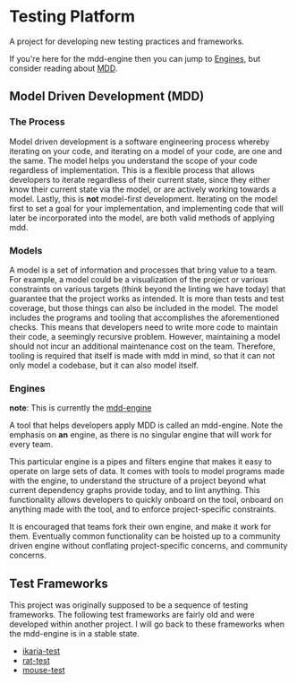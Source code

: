 # Testing Platform

A project for developing new testing practices and frameworks.

If you're here for the mdd-engine then you can jump to [Engines](#engines), but consider reading about [MDD](#model-driven-development-mdd).

## Model Driven Development (MDD)

### The Process

Model driven development is a software engineering process whereby iterating on your code, and iterating on a model of
your code, are one and the same. The model helps you understand the scope of your code regardless of implementation.
This is a flexible process that allows developers to iterate regardless of their current state, since they either know
their current state via the model, or are actively working towards a model. Lastly, this is **not** model-first
development. Iterating on the model first to set a goal for your implementation, and implementing code that will later
be incorporated into the model, are both valid methods of applying mdd.

### Models

A model is a set of information and processes that bring value to a team. For example, a model could be a visualization
of the project or various constraints on various targets (think beyond the linting we have today) that guarantee that
the project works as intended. It is more than tests and test coverage, but those things can also be included in the
model. The model includes the programs and tooling that accomplishes the aforementioned checks. This means that
developers need to write more code to maintain their code, a seemingly recursive problem. However, maintaining a model
should not incur an additional maintenance cost on the team. Therefore, tooling is required that itself is made with mdd
in mind, so that it can not only model a codebase, but it can also model itself.

### Engines

**note**: This is currently the [mdd-engine](./packages/mdd-engine/)

A tool that helps developers apply MDD is called an mdd-engine. Note the emphasis on **an** engine, as there is no
singular engine that will work for every team.

This particular engine is a pipes and filters engine that makes it easy to operate on large sets of data. It comes with
tools to model programs made with the engine, to understand the structure of a project beyond what current dependency
graphs provide today, and to lint anything. This functionality allows developers to quickly onboard on the tool, onboard
on anything made with the tool, and to enforce project-specific constraints.

It is encouraged that teams fork their own engine, and make it work for them. Eventually common functionality can be
hoisted up to a community driven engine without conflating project-specific concerns, and community concerns.

## Test Frameworks

This project was originally supposed to be a sequence of testing frameworks. The following test frameworks are fairly
old and were developed within another project. I will go back to these frameworks when the mdd-engine is in a stable
state.

- [ikaria-test](./packages/ikaria-test/)
- [rat-test](./packages/rat-test/)
- [mouse-test](./packages/mouse-test/)
